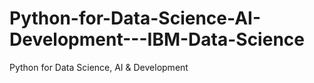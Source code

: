 # Python-for-Data-Science-AI-Development---IBM-Data-Science
Python for Data Science, AI &amp; Development
